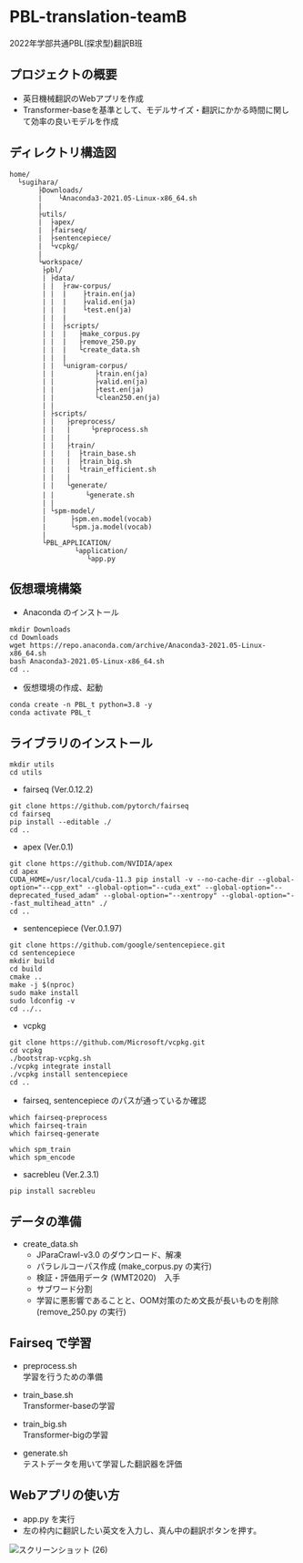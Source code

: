 # PBL-translation-teamB
2022年学部共通PBL(探求型)翻訳B班

## プロジェクトの概要
- 英日機械翻訳のWebアプリを作成  
- Transformer-baseを基準として、モデルサイズ・翻訳にかかる時間に関して効率の良いモデルを作成

## ディレクトリ構造図

~~~
home/  
  └sugihara/  
       ├Downloads/  
       |    └Anaconda3-2021.05-Linux-x86_64.sh  
       |
       ├utils/  
       |  ├apex/  
       |  ├fairseq/  
       |  ├sentencepiece/  
       |  └vcpkg/  
       |
       └workspace/  
        ├pbl/  
	    | ├data/  
	    | |  ├raw-corpus/  
	    | |  |    ├train.en(ja)  
	    | |  |    ├valid.en(ja)  
	    | |  |    └test.en(ja)  
	    | |  |
	    | |  ├scripts/  
	    | |  |   ├make_corpus.py  
	    | |  |   ├remove_250.py  
	    | |  |   └create_data.sh
	    | |  |
	    | |  └unigram-corpus/  
	    | |          ├train.en(ja)  
	    | |          ├valid.en(ja)  
	    | |          ├test.en(ja)  
	    | |          └clean250.en(ja)  
	    | |
	    | ├scripts/  
	    | |   ├preprocess/  
	    | |   |     └preprocess.sh  
	    | |   |
	    | |   ├train/  
	    | |   |  ├train_base.sh  
	    | |   |  ├train_big.sh  
	    | |   |  └train_efficient.sh  
	    | |   |
	    | |   └generate/  
	    | |   　   └generate.sh  
	    | |
	    | └spm-model/  
	    |      ├spm.en.model(vocab)  
	    |      └spm.ja.model(vocab)  
	    |
	    └PBL_APPLICATION/ 
	            └application/  
		           └app.py  
~~~
       
## 仮想環境構築
- Anaconda のインストール
~~~
mkdir Downloads
cd Downloads
wget https://repo.anaconda.com/archive/Anaconda3-2021.05-Linux-x86_64.sh
bash Anaconda3-2021.05-Linux-x86_64.sh
cd ..
~~~

- 仮想環境の作成、起動
~~~
conda create -n PBL_t python=3.8 -y
conda activate PBL_t
~~~

## ライブラリのインストール
~~~
mkdir utils
cd utils
~~~
- fairseq (Ver.0.12.2)
~~~
git clone https://github.com/pytorch/fairseq
cd fairseq
pip install --editable ./
cd ..
~~~

- apex (Ver.0.1)
~~~
git clone https://github.com/NVIDIA/apex
cd apex
CUDA_HOME=/usr/local/cuda-11.3 pip install -v --no-cache-dir --global-option="--cpp_ext" --global-option="--cuda_ext" --global-option="--deprecated_fused_adam" --global-option="--xentropy" --global-option="--fast_multihead_attn" ./
cd ..
~~~

- sentencepiece (Ver.0.1.97)
~~~
git clone https://github.com/google/sentencepiece.git 
cd sentencepiece
mkdir build
cd build
cmake ..
make -j $(nproc)
sudo make install
sudo ldconfig -v
cd ../..
~~~

- vcpkg
~~~
git clone https://github.com/Microsoft/vcpkg.git
cd vcpkg
./bootstrap-vcpkg.sh
./vcpkg integrate install
./vcpkg install sentencepiece
cd ..
~~~

- fairseq, sentencepiece のパスが通っているか確認
~~~
which fairseq-preprocess
which fairseq-train
which fairseq-generate

which spm_train
which spm_encode
~~~

- sacrebleu (Ver.2.3.1)
~~~
pip install sacrebleu
~~~

## データの準備
- create_data.sh  
	- JParaCrawl-v3.0 のダウンロード、解凍  
	- パラレルコーパス作成 (make_corpus.py の実行)  
	- 検証・評価用データ (WMT2020)　入手  
	- サブワード分割  
	- 学習に悪影響であることと、OOM対策のため文長が長いものを削除  (remove_250.py の実行)

## Fairseq で学習
- preprocess.sh  
学習を行うための準備

- train_base.sh  
Transformer-baseの学習

- train_big.sh  
Transformer-bigの学習

- generate.sh  
テストデータを用いて学習した翻訳器を評価

## Webアプリの使い方
- app.py を実行  
- 左の枠内に翻訳したい英文を入力し、真ん中の翻訳ボタンを押す。

![スクリーンショット (26)](https://user-images.githubusercontent.com/115621597/216903794-7743bd8c-8f55-49d8-b36c-f5e461c2e4f7.png)

